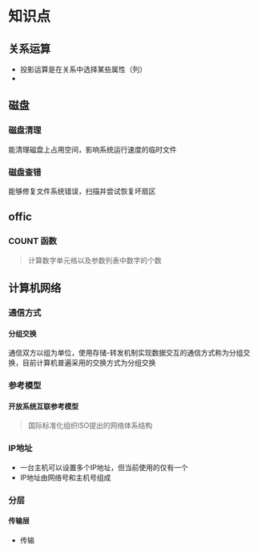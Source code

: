 # 知识点

## 关系运算

+ 投影运算是在关系中选择某些属性（列）
+ 

## 磁盘

### 磁盘清理

能清理磁盘上占用空间，影响系统运行速度的临时文件

### 磁盘查错

能够修复文件系统错误，扫描并尝试恢复坏扇区

## offic

### COUNT 函数

> 计算数字单元格以及参数列表中数字的个数

## 计算机网络

### 通信方式

#### 分组交换

​	通信双方以组为单位，使用存储-转发机制实现数据交互的通信方式称为分组交换，目前计算机普遍采用的交换方式为分组交换

### 参考模型

#### 开放系统互联参考模型

> 国际标准化组织ISO提出的网络体系结构

### IP地址

+ 一台主机可以设置多个IP地址，但当前使用的仅有一个
+ IP地址由网络号和主机号组成

### 分层

#### 传输层

+ 传输